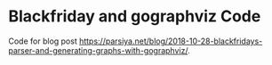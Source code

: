 # Blackfriday and gographviz Code
Code for blog post https://parsiya.net/blog/2018-10-28-blackfridays-parser-and-generating-graphs-with-gographviz/.